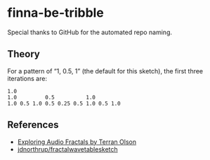 finna-be-tribble
================

Special thanks to GitHub for the automated repo naming.

## Theory

For a pattern of “1, 0.5, 1” (the default for this sketch), the first three
iterations are:

```
1.0
1.0         0.5          1.0
1.0 0.5 1.0 0.5 0.25 0.5 1.0 0.5 1.0
```

## References

* [Exploring Audio Fractals by Terran Olson][exploring-audio-frac]
* [jdnorthrup/fractalwavetablesketch][fractal-sketch]

[exploring-audio-frac]: http://sessionville.com/articles/exploring-audio-fractals
[fractal-sketch]: https://github.com/jdnorthrup/fractalwavetablesketch
